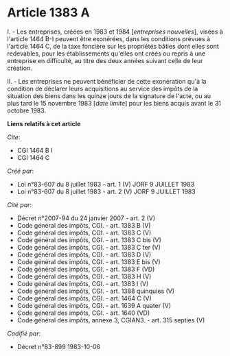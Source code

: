 # Article 1383 A

I. - Les entreprises, créées en 1983 et 1984 [*entreprises nouvelles*], visées à l'article 1464 B-I peuvent être exonérées,
dans les conditions prévues à l'article 1464 C, de la taxe foncière sur les propriétés bâties dont elles sont redevables,
pour les établissements qu'elles ont créés ou repris à une entreprise en difficulté, au titre des deux années suivant celle
de leur création.

II. - Les entreprises ne peuvent bénéficier de cette exonération qu'à la condition de déclarer leurs acquisitions au service
des impôts de la situation des biens dans les quinze jours de la signature de l'acte, ou au plus tard le 15 novembre 1983
[*date limite*] pour les biens acquis avant le 31 octobre 1983.

**Liens relatifs à cet article**

_Cite_:

  - CGI 1464 B I
  - CGI 1464 C

_Créé par_:

  - Loi n°83-607 du 8 juillet 1983 - art. 1 (V) JORF 9 JUILLET 1983
  - Loi n°83-607 du 8 juillet 1983 - art. 2 (V) JORF 9 JUILLET 1983

_Cité par_:

  - Décret n°2007-94 du 24 janvier 2007 - art. 2 (V)
  - Code général des impôts, CGI. - art. 1383 B (V)
  - Code général des impôts, CGI. - art. 1383 C (V)
  - Code général des impôts, CGI. - art. 1383 C bis (V)
  - Code général des impôts, CGI. - art. 1383 C ter (V)
  - Code général des impôts, CGI. - art. 1383 D (V)
  - Code général des impôts, CGI. - art. 1383 E bis (V)
  - Code général des impôts, CGI. - art. 1383 F (VD)
  - Code général des impôts, CGI. - art. 1383 H (V)
  - Code général des impôts, CGI. - art. 1383 I (V)
  - Code général des impôts, CGI. - art. 1388 quinquies (V)
  - Code général des impôts, CGI. - art. 1464 C (V)
  - Code général des impôts, CGI. - art. 1639 A quater (V)
  - Code général des impôts, CGI. - art. 1640 (VD)
  - Code général des impôts, annexe 3, CGIAN3. - art. 315 septies (V)

_Codifié par_:

  - Décret n°83-899 1983-10-06
